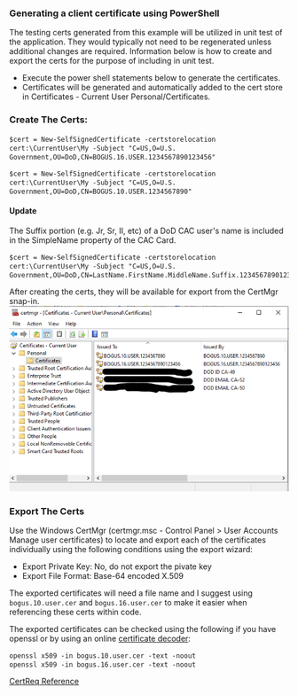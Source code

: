 ### Generating a client certificate using PowerShell

The testing certs generated from this example will be utilized in unit test of the application.
They would typically not need to be regenerated unless additional changes are required.
Information below is how to create and export the certs for the purpose of including in unit test. 


* Execute the power shell statements below to generate the certificates.
* Certificates will be generated and automatically added to the cert store in Certificates - Current User Personal/Certificates.


### Create The Certs:
```
$cert = New-SelfSignedCertificate -certstorelocation cert:\CurrentUser\My -Subject "C=US,O=U.S. Government,OU=DoD,CN=BOGUS.16.USER.1234567890123456"
```

```
$cert = New-SelfSignedCertificate -certstorelocation cert:\CurrentUser\My -Subject "C=US,O=U.S. Government,OU=DoD,CN=BOGUS.10.USER.1234567890"
```
#### Update
The Suffix portion (e.g. Jr, Sr, II, etc) of a DoD CAC user's name is included in the SimpleName property of the CAC Card. 
```
$cert = New-SelfSignedCertificate -certstorelocation cert:\CurrentUser\My -Subject "C=US,O=U.S. Government,OU=DoD,CN=LastName.FirstName.MiddleName.Suffix.1234567890123456"
```

After creating the certs, they will be available for export from the CertMgr snap-in.
![CertMgr](/images/ss-cac-cert.png) 

### Export The Certs
Use the Windows CertMgr (certmgr.msc - Control Panel > User Accounts Manage user certificates) to locate 
and export each of the certificates individually using the following conditions using the export wizard:
* Export Private Key: No, do not export the pivate key 
* Export File Format: Base-64 encoded X.509

The exported certificates will need a file name and I suggest using `bogus.10.user.cer` and `bogus.16.user.cer` to make it easier when referencing these certs within code.

The exported certificates can be checked using the following if you have openssl or by using an online [certificate decoder](https://www.sslshopper.com/certificate-decoder.html):
```
openssl x509 -in bogus.10.user.cer -text -noout
openssl x509 -in bogus.16.user.cer -text -noout
```


[CertReq Reference](https://docs.microsoft.com/en-us/previous-versions/windows/it-pro/windows-server-2012-R2-and-2012/dn296456(v%3Dws.11))
